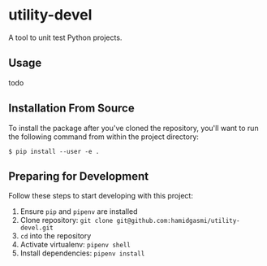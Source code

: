 utility-devel
========

A tool to unit test Python projects.

## Usage

todo

## Installation From Source

To install the package after you've cloned the repository, you'll want to run the following command from within the project directory:

```
$ pip install --user -e .
```

## Preparing for Development

Follow these steps to start developing with this project:

1. Ensure `pip` and `pipenv` are installed
2. Clone repository: `git clone git@github.com:hamidgasmi/utility-devel.git`
3. `cd` into the repository
4. Activate virtualenv: `pipenv shell`
5. Install dependencies: `pipenv install`
